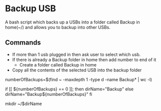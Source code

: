 # Backup USB
A bash script which backs up a USBs into a folder called Backup in home(~/) and allows you to backup into other USBs.

## Commands
- If more than 1 usb plugged in then ask user to select which usb.
- If there is already a Backup folder in home then add number to end of it
  - Create a folder called Backup in home
- Copy all the contents of the selected USB into the backup folder


numberOfBackups=$(find ~ -maxdepth 1 -type d -name Backup* | wc -l)

if [[ ${numberOfBackups} == 0 ]]; then
  dirName="Backup"
else
  dirName="Backup${numberOfBackups}"
fi

mkdir ~/$dirName